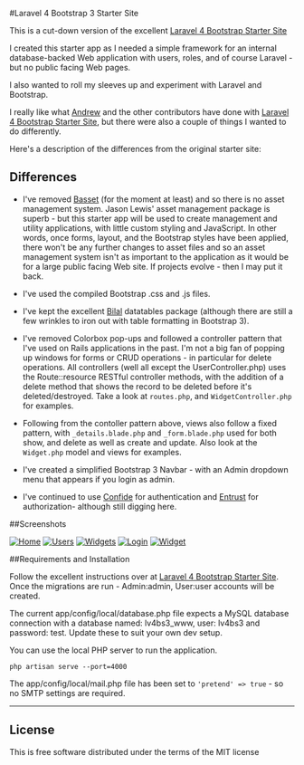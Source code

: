 #Laravel 4 Bootstrap 3 Starter Site

This is a cut-down version of the excellent [Laravel 4 Bootstrap Starter Site](https://github.com/andrew13/Laravel-4-Bootstrap-Starter-Site)

I created this starter app as I needed a simple framework for an internal database-backed Web application with users, roles, and of course Laravel - but no public facing Web pages. 

I also wanted to roll my sleeves up and experiment with Laravel and Bootstrap.

I really like what [Andrew](http://andrewelkins.com/) and the other contributors have done with [Laravel 4 Bootstrap Starter Site](https://github.com/andrew13/Laravel-4-Bootstrap-Starter-Site), but there were also a couple of things I wanted to do differently.

Here's a description of the differences from the original starter site:

## Differences

* I've removed [Basset](https://github.com/jasonlewis/basset) (for the moment at least) and so there is no asset management system. Jason Lewis' asset management package is superb - but this starter app will be used to create management and utility applications, with little custom styling and JavaScript. In other words, once forms, layout, and the Bootstrap styles have been applied, there won't be any further changes to asset files and so an asset management system isn't as important to the application as it would be for a large public facing Web site. If projects evolve - then I may put it back.

* I've used the compiled Bootstrap .css and .js files.

* I've kept the excellent [Bilal](https://github.com/bllim/laravel4-datatables-package) datatables package (although there are still a few wrinkles to iron out with table formatting in Bootstrap 3).

* I've removed Colorbox pop-ups and followed a controller pattern that I've used on Rails applications in the past. I'm not a big fan of popping up windows for forms or CRUD operations - in particular for delete operations. All controllers (well all except the UserController.php) uses the Route::resource RESTful controller methods, with the addition of a delete method that shows the record to be deleted before it's deleted/destroyed. Take a look at `routes.php`, and `WidgetController.php` for examples.

* Following from the contoller pattern above, views also follow a fixed pattern, with `_details.blade.php` and `_form.blade.php` used for both show, and delete as well as create and update. Also look at the `Widget.php` model and views for examples.

* I've created a simplified Bootstrap 3 Navbar - with an Admin dropdown menu that appears if you login as admin.

* I've continued to use [Confide](https://github.com/Zizaco/confide) for authentication and [Entrust](https://github.com/Zizaco/entrust) for authorization- although still digging here.

##Screenshots

[![Home](http://downloads.58bits.com/lv4bs3/lv4bs3_01_s.png "Home page")](http://downloads.58bits.com/lv4bs3/lv4bs3_01.png)
[![Users](http://downloads.58bits.com/lv4bs3/lv4bs3_02_s.png "User managment")](http://downloads.58bits.com/lv4bs3/lv4bs3_02.png)
[![Widgets](http://downloads.58bits.com/lv4bs3/lv4bs3_03_s.png "Widget management")](http://downloads.58bits.com/lv4bs3/lv4bs3_03.png)
[![Login](http://downloads.58bits.com/lv4bs3/lv4bs3_04_s.png "Login page")](http://downloads.58bits.com/lv4bs3/lv4bs3_04.png)
[![Widget](http://downloads.58bits.com/lv4bs3/lv4bs3_05_s.png "Create widget page")](http://downloads.58bits.com/lv4bs3/lv4bs3_05.png)




##Requirements and Installation

Follow the excellent instructions over at [Laravel 4 Bootstrap Starter Site](https://github.com/andrew13/Laravel-4-Bootstrap-Starter-Site). Once the migrations are run -  Admin:admin, User:user accounts will be created.

The current app/config/local/database.php file expects a MySQL database connection with a database named: lv4bs3_www, user: lv4bs3 and password: test. Update these to suit your own dev setup.

You can use the local PHP server to run the application.

`php artisan serve --port=4000`

The app/config/local/mail.php file has been set to `'pretend' => true` - so no SMTP settings are required.

-----
## License

This is free software distributed under the terms of the MIT license

